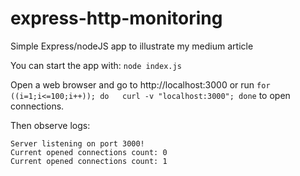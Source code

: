 # express-http-monitoring

Simple Express/nodeJS app to illustrate my medium article

You can start the app with: `node index.js`

Open a web browser and go to http://localhost:3000 or run `for ((i=1;i<=100;i++)); do   curl -v "localhost:3000"; done` to open connections.

Then observe logs:

```
Server listening on port 3000!
Current opened connections count: 0
Current opened connections count: 1
```

